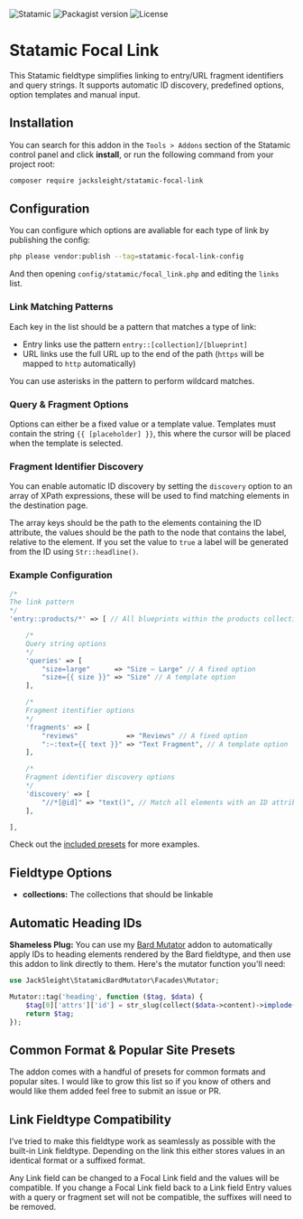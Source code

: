 <!-- statamic:hide -->

![Statamic](https://flat.badgen.net/badge/Statamic/3.2+/FF269E)
![Packagist version](https://flat.badgen.net/packagist/v/jacksleight/statamic-focal-link)
![License](https://flat.badgen.net/github/license/jacksleight/statamic-focal-link)

# Statamic Focal Link

<!-- /statamic:hide -->

This Statamic fieldtype simplifies linking to entry/URL fragment identifiers and query strings. It supports automatic ID discovery, predefined options, option templates and manual input.

## Installation

You can search for this addon in the `Tools > Addons` section of the Statamic control panel and click **install**, or run the following command from your project root:

``` bash
composer require jacksleight/statamic-focal-link
```

## Configuration

You can configure which options are avaliable for each type of link by publishing the config:

```bash
php please vendor:publish --tag=statamic-focal-link-config
```

And then opening `config/statamic/focal_link.php` and editing the `links` list.

### Link Matching Patterns

Each key in the list should be a pattern that matches a type of link:

* Entry links use the pattern `entry::[collection]/[blueprint]`
* URL links use the full URL up to the end of the path (`https` will be mapped to `http` automatically)

You can use asterisks in the pattern to perform wildcard matches.

### Query & Fragment Options

Options can either be a fixed value or a template value. Templates must contain the string `{{ [placeholder] }}`, this where the cursor will be placed when the template is selected.

### Fragment Identifier Discovery

You can enable automatic ID discovery by setting the `discovery` option to an array of XPath expressions, these will be used to find matching elements in the destination page.

The array keys should be the path to the elements containing the ID attribute, the values should be the path to the node that contains the label, relative to the element. If you set the value to `true` a label will be generated from the ID using `Str::headline()`.

### Example Configuration

```php
/*
The link pattern
*/
'entry::products/*' => [ // All blueprints within the products collection

    /*
    Query string options
    */
    'queries' => [
        "size=large"      => "Size — Large" // A fixed option
        "size={{ size }}" => "Size" // A template option
    ],

    /*
    Fragment itentifier options
    */
    'fragments' => [
        "reviews"            => "Reviews" // A fixed option
        ":~:text={{ text }}" => "Text Fragment", // A template option
    ],

    /*
    Fragment identifier discovery options
    */
    'discovery' => [
        "//*[@id]" => "text()", // Match all elements with an ID attribute and use the text content as a label
    ],

],
```

Check out the [included presets](https://github.com/jacksleight/statamic-focal-link/blob/main/resources/data/presets.php) for more examples.

## Fieldtype Options

* **collections:** The collections that should be linkable

## Automatic Heading IDs 

**Shameless Plug:** You can use my [Bard Mutator](https://statamic.com/addons/jacksleight/bard-mutator) addon to automatically apply IDs to heading elements rendered by the Bard fieldtype, and then use this addon to link directly to them. Here's the mutator function you'll need:

```php
use JackSleight\StatamicBardMutator\Facades\Mutator;

Mutator::tag('heading', function ($tag, $data) {
    $tag[0]['attrs']['id'] = str_slug(collect($data->content)->implode('text', ''));
    return $tag;
});
```

## Common Format & Popular Site Presets

The addon comes with a handful of presets for common formats and popular sites. I would like to grow this list so if you know of others and would like them added feel free to submit an issue or PR.

## Link Fieldtype Compatibility

I’ve tried to make this fieldtype work as seamlessly as possible with the built-in Link fieldtype. Depending on the link this either stores values in an identical format or a suffixed format.

Any Link field can be changed to a Focal Link field and the values will be compatible. If you change a Focal Link field back to a Link field Entry values with a query or fragment set will not be compatible, the suffixes will need to be removed.